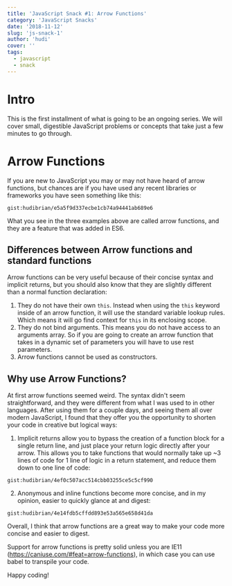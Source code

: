```yaml
---
title: 'JavaScript Snack #1: Arrow Functions'
category: 'JavaScript Snacks'
date: '2018-11-12'
slug: 'js-snack-1'
author: 'hudi'
cover: ''
tags:
  - javascript
  - snack
---
```


# Intro

This is the first installment of what is going to be an ongoing series. We will cover small, digestible JavaScript problems or concepts that take just a few minutes to go through.

# Arrow Functions

If you are new to JavaScript you may or may not have heard of arrow functions, but chances are if you have used any recent libraries or frameworks you have seen something like this:

`gist:hudibrian/e5a5f9d337ecbe1cb74a94441ab689e6`

What you see in the three examples above are called arrow functions, and they are a feature that was added in ES6.

## Differences between Arrow functions and standard functions

Arrow functions can be very useful because of their concise syntax and implicit returns, but you should also know that they are slightly different than a normal function declaration:

1. They do not have their own `this`. Instead when using the `this` keyword inside of an arrow function, it will use the standard variable lookup rules. Which means it will go find context for `this` in its enclosing scope.
2. They do not bind arguments. This means you do not have access to an arguments array. So if you are going to create an arrow function that takes in a dynamic set of parameters you will have to use rest parameters.
3. Arrow functions cannot be used as constructors.

## Why use Arrow Functions?

At first arrow functions seemed weird. The syntax didn't seem straightforward, and they were different from what I was used to in other languages. After using them for a couple days, and seeing them all over modern JavaScript, I found that they offer you the opportunity to shorten your code in creative but logical ways:

1.  Implicit returns allow you to bypass the creation of a function block for a single return line, and just place your return logic directly after your arrow. This allows you to take functions that would normally take up ~3 lines of code for 1 line of logic in a return statement, and reduce them down to one line of code:

`gist:hudibrian/4ef0c507acc514cbb03255ce5c5cf990`

2.  Anonymous and inline functions become more concise, and in my opinion, easier to quickly glance at and digest:

`gist:hudibrian/4e14fdb5cffdd893e53a565e658d41da`

Overall, I think that arrow functions are a great way to make your code more concise and easier to digest.

Support for arrow functions is pretty solid unless you are IE11 (https://caniuse.com/#feat=arrow-functions), in which case you can use babel to transpile your code.

Happy coding!
